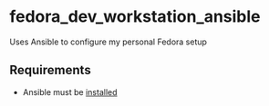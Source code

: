 # fedora_dev_workstation_ansible
Uses Ansible to configure my personal Fedora setup

## Requirements
- Ansible must be [installed](https://docs.ansible.com/ansible/2.9/installation_guide/intro_installation.html#installing-ansible-on-rhel-centos-or-fedora)

